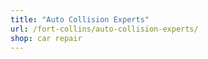 ```yaml
---
title: "Auto Collision Experts"
url: /fort-collins/auto-collision-experts/
shop: car repair
---
```

